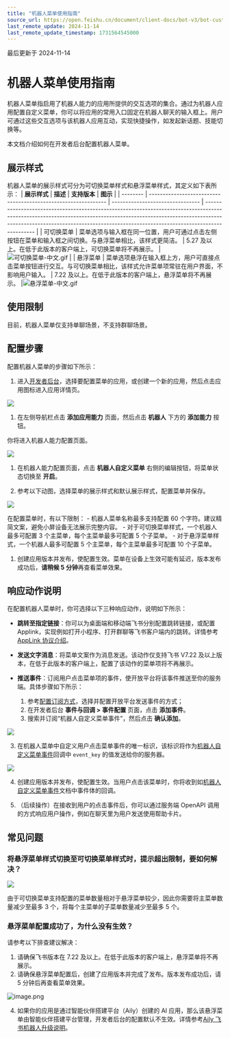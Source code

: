 ```yaml
---
title: "机器人菜单使用指南"
source_url: https://open.feishu.cn/document/client-docs/bot-v3/bot-customized-menu
last_remote_update: 2024-11-14
last_remote_update_timestamp: 1731564545000
---
```

最后更新于 2024-11-14

# 机器人菜单使用指南

机器人菜单指启用了机器人能力的应用所提供的交互选项的集合。通过为机器人应用配置自定义菜单，你可以将应用的常用入口固定在机器人聊天的输入框上。用户可通过这些交互选项与该机器人应用互动，实现快捷操作，如发起新话题、技能切换等。

本文档介绍如何在开发者后台配置机器人菜单。

## 展示样式

机器人菜单的展示样式可分为可切换菜单样式和悬浮菜单样式，其定义如下表所示：
| **展示样式** | **描述**                                                         | **支持版本**                         | **图示**                                                                                                                                                                                                                                                     |
| -------- | -------------------------------------------------------------- | -------------------------------- | ---------------------------------------------------------------------------------------------------------------------------------------------------------------------------------------------------------------------------------------------------------- |
| 可切换菜单    | 菜单选项与输入框在同一位置，用户可通过点击左侧按钮在菜单和输入框之间切换。与悬浮菜单相比，该样式更简洁。           | 5.27 及以上。在低于此版本的客户端上，可切换菜单将不再展示。 | ![可切换菜单-中文.gif](https://sf3-cn.feishucdn.com/obj/open-platform-opendoc/3f8706f127cf02a8e90e237700d080cf_GoMfFY3S9x.gif?height=1080&lazyload=true&width=1922)  |
| 悬浮菜单     | 菜单选项悬浮在输入框上方，用户可直接点击菜单按钮进行交互。与可切换菜单相比，该样式允许菜单项常驻在用户界面，不影响用户输入。 | 7.22 及以上。在低于此版本的客户端上，悬浮菜单将不再展示。  |![悬浮菜单-中文.gif](https://sf3-cn.feishucdn.com/obj/open-platform-opendoc/0054a19040ff67f32ebde0353191deb2_dj0ByyXYBB.gif?height=1080&lazyload=true&width=1920)
## 使用限制

目前，机器人菜单仅支持单聊场景，不支持群聊场景。
## 配置步骤

配置机器人菜单的步骤如下所示：
1. 进入[开发者后台](https://open.feishu.cn/app)，选择要配置菜单的应用，或创建一个新的应用，然后点击应用图标进入应用详情页。

![](https://sf3-cn.feishucdn.com/obj/open-platform-opendoc/2ab652236e509d152209df64b7a1c593_zRoKg7XMro.png?height=1514&lazyload=true&maxWidth=650&width=2550)
1. 在左侧导航栏点击 **添加应用能力** 页面，然后点击 **机器人** 下方的 **添加能力** 按钮。

你将进入机器人能力配置页面。

![](https://sf3-cn.feishucdn.com/obj/open-platform-opendoc/9fd2d607a4cb3ea42bb695b35981e8b6_MRdt6lPEWx.png?height=1606&lazyload=true&maxWidth=650&width=2586)
1. 在机器人能力配置页面，点击 **机器人自定义菜单** 右侧的编辑按钮，将菜单状态切换至 **开启**。

1. 参考以下动图，选择菜单的展示样式和默认展示样式，配置菜单并保存。

![](https://sf3-cn.feishucdn.com/obj/open-platform-opendoc/e87dba5936746571168eef2f1e048784_40FPEfAqIL.gif?height=734&lazyload=true&maxWidth=650&width=1864)

在配置菜单时，有以下限制：
    - 机器人菜单名称最多支持配置 60 个字符。建议精简文案，避免小屏设备无法展示完整内容。
    - 对于可切换菜单样式，一个机器人最多可配置 3 个主菜单，每个主菜单最多可配置 5 个子菜单。
    - 对于悬浮菜单样式，一个机器人最多可配置 5 个主菜单，每个主菜单最多可配置 10 个子菜单。

1. 创建应用版本并发布，使配置生效。菜单在设备上生效可能有延迟，版本发布成功后，**请稍候 5 分钟**再查看菜单效果。

## 响应动作说明

在配置机器人菜单时，你可选择以下三种响应动作，说明如下所示：
- **跳转至指定链接**：你可以为桌面端和移动端飞书分别配置跳转链接，或配置 Applink，实现例如打开小程序、打开群聊等飞书客户端内的跳转。详情参考 
[AppLink 协议介绍](https://open.feishu.cn/document/uYjL24iN/ucjN1UjL3YTN14yN2UTN)。

- **发送文字消息**：将菜单文案作为消息发送。该动作仅支持飞书 V7.22 及以上版本，在低于此版本的客户端上，配置了该动作的菜单项将不再展示。

- **推送事件**：订阅用户点击菜单项的事件，使开放平台将该事件推送至你的服务端。具体步骤如下所示：
    1. 参考[配置订阅方式](https://open.feishu.cn/document/ukTMukTMukTM/uYDNxYjL2QTM24iN0EjN/event-subscription-configure-/request-url-configuration-case)，选择并配置开放平台发送事件的方式；
   2. 在开发者后台 **事件与回调 > 事件配置** 页面，点击 **添加事件**。
   3. 搜索并订阅“机器人自定义菜单事件”，然后点击 **确认添加**。

![](https://sf3-cn.feishucdn.com/obj/open-platform-opendoc/ac77cdd97524a32f32dfee14f4f98caa_laGXt7Ueul.png?height=777&lazyload=true&maxWidth=650&width=1122)

3. 在机器人菜单中自定义用户点击菜单事件的唯一标识，该标识将作为[机器人自定义菜单事件](https://open.feishu.cn/document/uAjLw4CM/ukTMukTMukTM/application-v6/bot/events/menu)回调中 `event_key` 的值发送给你的服务器。

![](https://sf3-cn.feishucdn.com/obj/open-platform-opendoc/20739f1ce69651ee027e279d5a5e5279_7ff1JiesZv.png?height=793&lazyload=true&maxWidth=650&width=1470)

4. 创建应用版本并发布，使配置生效。当用户点击该菜单时，你将收到如[机器人自定义菜单事件](https://open.feishu.cn/document/uAjLw4CM/ukTMukTMukTM/application-v6/bot/events/menu)文档中事件体的回调。

5. （后续操作）在接收到用户的点击事件后，你可以通过服务端 OpenAPI 调用的方式响应用户操作，例如在聊天里为用户发送使用帮助卡片。

## 常见问题

### 将悬浮菜单样式切换至可切换菜单样式时，提示超出限制，要如何解决？

![](https://sf3-cn.feishucdn.com/obj/open-platform-opendoc/86d5ed1d773ac73441ff8f36bedf99d0_kmG07A1HZW.png?height=677&lazyload=true&maxWidth=550&width=1133)

由于可切换菜单支持配置的菜单数量相对于悬浮菜单较少，因此你需要将主菜单数量减少至最多 3 个，将每个主菜单的子菜单数量减少至最多 5 个。

### 悬浮菜单配置成功了，为什么没有生效？

请参考以下排查建议解决：
1. 请确保飞书版本在 7.22 及以上。在低于此版本的客户端上，悬浮菜单将不再展示。
2. 请确保悬浮菜单配置后，创建了应用版本并完成了发布。版本发布成功后，请 5 分钟后再查看菜单效果。

![image.png](https://sf3-cn.feishucdn.com/obj/open-platform-opendoc/80f002bea81cbafac05abdc7547e232c_TZUPApROy0.png?height=771&lazyload=true&maxWidth=650&width=1521)

4. 如果你的应用是通过智能伙伴搭建平台（Aily）创建的 AI 应用，那么该悬浮菜单由智能伙伴搭建平台管理，开发者后台的配置默认不生效。详情参考[Aily 飞书机器人升级说明](https://aily.feishu.cn/hc/1u7kleqg/qmu3uklz#fdeaae2c)。
